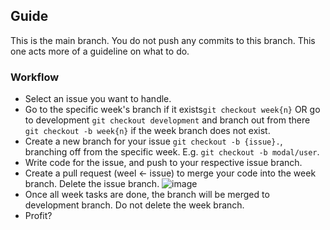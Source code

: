 ## Guide
This is the main branch. You do not push any commits to this branch.
This one acts more of a guideline on what to do.

### Workflow
- Select an issue you want to handle.
- Go to the specific week's branch if it exists```git checkout week{n}``` OR go to development ```git checkout development``` and branch out from there ```git checkout -b week{n}``` if the week branch does not exist.
- Create a new branch for your issue ```git checkout -b {issue}.```, branching off from the specific week. E.g. ```git checkout -b modal/user```.
- Write code for the issue, and push to your respective issue branch.
- Create a pull request (weel <- issue) to merge your code into the week branch. Delete the issue branch.
  ![image](https://github.com/user-attachments/assets/76ca699a-1460-4d9d-b970-7819abba4fc7)
- Once all week tasks are done, the branch will be merged to development branch. Do not delete the week branch.
- Profit?
